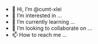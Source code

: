 - 👋 Hi, I’m @cumt-xlei
- 👀 I’m interested in ...
- 🌱 I’m currently learning ...
- 💞️ I’m looking to collaborate on ...
- 📫 How to reach me ...

<!---
cumt-xlei/cumt-xlei is a ✨ special ✨ repository because its `README.md` (this file) appears on your GitHub profile.
You can click the Preview link to take a look at your changes.
--->
